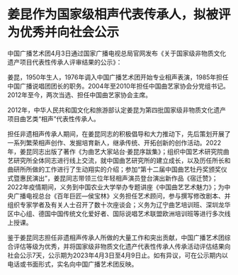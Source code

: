 # 姜昆作为国家级相声代表传承人，拟被评为优秀并向社会公示

中国广播艺术团4月3日通过国家广播电视总局官网发布《关于国家级非物质文化遗产项目代表性传承人评审结果的公示》：

姜昆，1950年生人，1976年调入中国广播艺术团开始专业相声表演，1985年担任中国广播说唱团团长的职务。2004年至2010年担任中国曲艺家协会分党组书记。2012年至今，两次当选、担任中国曲艺家协会主席。

2012年，中华人民共和国文化和旅游部认定姜昆为第四批国家级非物质文化遗产项目曲艺类“相声”代表性传承人。

担任非遗相声传承人期间，在姜昆同志的积极倡导和大力推动下，先后策划开展了一系列繁荣相声创作、发掘培育新人，继承传统、开拓创新的创作活动。2022年，姜昆同志出版了著作《为曲艺大家站台·姜昆序跋集》；组织中国艺术研究院曲艺研究所全体同志进行线上交流，就中国曲艺研究所的建立成长，以及历任所长和曲研所所做的工作进行了生动翔实的介绍；参加“第十二届中国曲艺牡丹奖颁奖仪式暨惠民演出”，姜昆同志带领三位年轻相声演员登台演出新作品《宿迁赞》；2022年疫情期间，义务到中国农业大学举办专题讲座《中国曲艺艺术魅力》；为中央广播电视总台《百年巨匠—侯宝林》义务担任艺术顾问，参与撰写修改剧本、并组织专家学者及有关人士召开了数十次座谈会；义务为辽宁曲艺培训班、深圳龙华区中心组、德国中国传统文化爱好者、国际说唱艺术联盟欧洲培训班等进行多次线上授课。

鉴于姜昆同志担任非遗相声传承人所做的大量工作和突出贡献，中国广播艺术团综合评估等级为优秀，并将国家级非物质文化遗产代表性传承人传承活动评估结果向社会公示7天，公示期为2023年4月3日至4月9日止。如有异议，可在公示期内以电话或书面形式，实名向中国广播艺术团反映。

